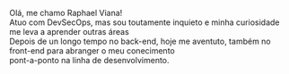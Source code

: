 Olá, me chamo Raphael Viana! <br>
Atuo com DevSecOps, mas sou toutamente inquieto e minha curiosidade me leva a aprender outras áreas <br>
Depois de un longo tempo no back-end, hoje me aventuto, também no front-end para abranger o meu conecimento <br>
pont-a-ponto na linha de desenvolvimento.

